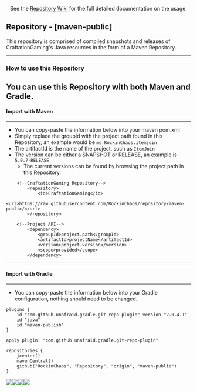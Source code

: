 <p align="center">
 See the <a href="https://github.com/RockinChaos/Repository/wiki">Repository Wiki</a> for the full detailed documentation on the usage.<br>
</p>

## Repository - [maven-public]
This repository is comprised of compiled snapshots and releases of CraftationGaming's Java resources in the form of a Maven Repository.

-----
### How to use this Repository
You can use this Repository with both Maven and Gradle.
----

#### Import with Maven
----
* You can copy-paste the information below into your maven pom.xml
* Simply replace the groupId with the project path found in this Repository, an example would be `me.RockinChaos.itemjoin`
* The artifactId is the name of the project, such as `ItemJoin`
* The version can be either a SNAPSHOT or RELEASE, an example is `5.0.7-RELEASE`
  * The current versions can be found by browsing the project path in this Repository.
```
    <!--CraftationGaming Repository-->
        <repository>
            <id>CraftationGaming</id>
            <url>https://raw.githubusercontent.com/RockinChaos/repository/maven-public/</url>
        </repository>

    <!--Project API-->
        <dependency>
            <groupId>project.path</groupId>
            <artifactId>projectName</artifactId>
            <version>project-version</version>
            <scope>provided</scope>
        </dependency>
```
----

#### Import with Gradle
----
* You can copy-paste the information below into your Gradle configuration, nothing should need to be changed.
```
plugins {
    id "com.github.unafraid.gradle.git-repo-plugin" version "2.0.4.1"
    id "java"
    id "maven-publish"
}

apply plugin: "com.github.unafraid.gradle.git-repo-plugin"

repositories {
    jcenter()
    mavenCentral()
    github("RockinChaos", "Repository", "origin", "maven-public")
}
```

![](https://i.imgur.com/vFllc29.png)![](https://i.imgur.com/vFllc29.png)[<img src="https://i.imgur.com/WR5dVKN.png">](https://discord.gg/D5FnJ7C)[<img src="https://i.imgur.com/2YBE4mr.png">](http://ci.craftationgaming.com/)
